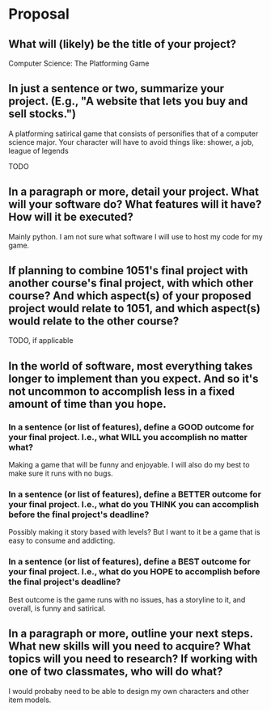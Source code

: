 # Proposal

## What will (likely) be the title of your project?
Computer Science: The Platforming Game

## In just a sentence or two, summarize your project. (E.g., "A website that lets you buy and sell stocks.")

A platforming satirical game that consists of personifies that of a computer science major. Your character will have to avoid things like: shower, a job, league of legends

TODO

## In a paragraph or more, detail your project. What will your software do? What features will it have? How will it be executed?

Mainly python. I am not sure what software I will use to host my code for my game.


## If planning to combine 1051's final project with another course's final project, with which other course? And which aspect(s) of your proposed project would relate to 1051, and which aspect(s) would relate to the other course?

TODO, if applicable


## In the world of software, most everything takes longer to implement than you expect. And so it's not uncommon to accomplish less in a fixed amount of time than you hope.

### In a sentence (or list of features), define a GOOD outcome for your final project. I.e., what WILL you accomplish no matter what?

Making a game that will be funny and enjoyable. I will also do my best to make sure it runs with no bugs.

### In a sentence (or list of features), define a BETTER outcome for your final project. I.e., what do you THINK you can accomplish before the final project's deadline?

Possibly making it story based with levels? But I want to it be a game that is easy to consume and addicting.

### In a sentence (or list of features), define a BEST outcome for your final project. I.e., what do you HOPE to accomplish before the final project's deadline?

Best outcome is the game runs with no issues, has a storyline to it, and overall, is funny and satirical.

## In a paragraph or more, outline your next steps. What new skills will you need to acquire? What topics will you need to research? If working with one of two classmates, who will do what?

I would probaby need to be able to design my own characters and other item models.
